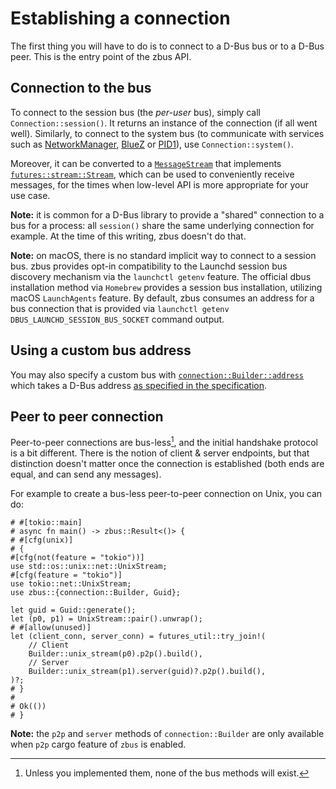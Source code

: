 # Establishing a connection

<!-- toc -->

The first thing you will have to do is to connect to a D-Bus bus or to a D-Bus peer. This is the
entry point of the zbus API.

## Connection to the bus

To connect to the session bus (the *per-user* bus), simply call `Connection::session()`. It
returns an instance of the connection (if all went well). Similarly, to connect to the system bus
(to communicate with services such as [NetworkManager], [BlueZ] or [PID1]), use
`Connection::system()`.

Moreover, it can be converted to a [`MessageStream`] that implements [`futures::stream::Stream`],
which can be used to conveniently receive messages, for the times when low-level API is
more appropriate for your use case.

**Note:** it is common for a D-Bus library to provide a "shared" connection to a bus for a process:
all `session()` share the same underlying connection for example. At the time of this writing,
zbus doesn't do that.

**Note:** on macOS, there is no standard implicit way to connect to a session bus. zbus provides
opt-in compatibility to the Launchd session bus discovery mechanism via the `launchctl getenv` feature.
The official dbus installation method via `Homebrew` provides a session bus installation,
utilizing macOS `LaunchAgents` feature. By default, zbus consumes an address for a bus connection that
is provided via `launchctl getenv DBUS_LAUNCHD_SESSION_BUS_SOCKET` command output.

## Using a custom bus address

You may also specify a custom bus with [`connection::Builder::address`] which takes a D-Bus address
[as specified in the specification][dspec].

## Peer to peer connection

Peer-to-peer connections are bus-less[^bus-less], and the initial handshake protocol is a bit
different. There is the notion of client & server endpoints, but that distinction doesn't matter
once the connection is established (both ends are equal, and can send any messages).

For example to create a bus-less peer-to-peer connection on Unix, you can do:

```rust,noplayground
# #[tokio::main]
# async fn main() -> zbus::Result<()> {
# #[cfg(unix)]
# {
#[cfg(not(feature = "tokio"))]
use std::os::unix::net::UnixStream;
#[cfg(feature = "tokio")]
use tokio::net::UnixStream;
use zbus::{connection::Builder, Guid};

let guid = Guid::generate();
let (p0, p1) = UnixStream::pair().unwrap();
# #[allow(unused)]
let (client_conn, server_conn) = futures_util::try_join!(
    // Client
    Builder::unix_stream(p0).p2p().build(),
    // Server
    Builder::unix_stream(p1).server(guid)?.p2p().build(),
)?;
# }
#
# Ok(())
# }
```

**Note:** the `p2p` and `server` methods of `connection::Builder` are only available when `p2p`
cargo feature of `zbus` is enabled.

[NetworkManager]: https://developer.gnome.org/NetworkManager/stable/spec.html
[BlueZ]: https://git.kernel.org/pub/scm/bluetooth/bluez.git/tree/doc
[PID1]: https://www.freedesktop.org/software/systemd/man/latest/org.freedesktop.systemd1.html
[`futures::stream::Stream`]: https://docs.rs/futures/4/futures/stream/trait.Stream.html
[`MessageStream`]: https://docs.rs/zbus/5/zbus/struct.MessageStream.html
[`connection::Builder::address`]: https://docs.rs/zbus/5/zbus/connection/struct.Builder.html#method.address
[dspec]: https://dbus.freedesktop.org/doc/dbus-specification.html#addresses

[^bus-less]: Unless you implemented them, none of the bus methods will exist.
